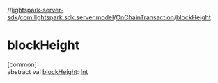 //[lightspark-server-sdk](../../../index.md)/[com.lightspark.sdk.server.model](../index.md)/[OnChainTransaction](index.md)/[blockHeight](block-height.md)

# blockHeight

[common]\
abstract val [blockHeight](block-height.md): [Int](https://kotlinlang.org/api/latest/jvm/stdlib/kotlin/-int/index.html)
